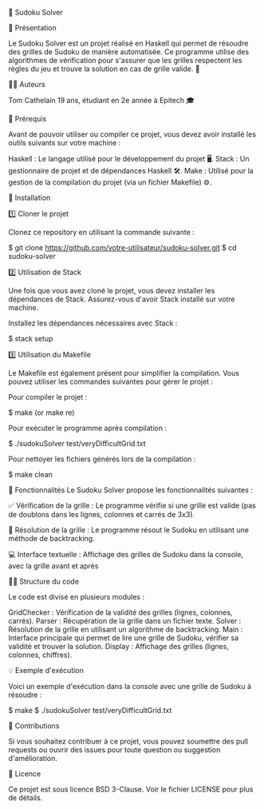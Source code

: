 🧩 Sudoku Solver

📄 Présentation

Le Sudoku Solver est un projet réalisé en Haskell qui permet de résoudre des grilles de Sudoku de manière automatisée. Ce programme utilise des algorithmes de vérification pour s'assurer que les grilles respectent les règles du jeu et trouve la solution en cas de grille valide. 🧠

👨‍💻 Auteurs

Tom Cathelain
19 ans, étudiant en 2e année à Epitech 🎓

📌 Prérequis

Avant de pouvoir utiliser ou compiler ce projet, vous devez avoir installé les outils suivants sur votre machine :

Haskell : Le langage utilisé pour le développement du projet 🖥️.
Stack : Un gestionnaire de projet et de dépendances Haskell 🛠️.
Make : Utilisé pour la gestion de la compilation du projet (via un fichier Makefile) ⚙️.

🚀 Installation

1️⃣ Cloner le projet

Clonez ce repository en utilisant la commande suivante :

$ git clone https://github.com/votre-utilisateur/sudoku-solver.git
$ cd sudoku-solver

2️⃣ Utilisation de Stack

Une fois que vous avez cloné le projet, vous devez installer les dépendances de Stack. Assurez-vous d'avoir Stack installé sur votre machine.

Installez les dépendances nécessaires avec Stack :

$ stack setup

3️⃣ Utilisation du Makefile

Le Makefile est également présent pour simplifier la compilation. Vous pouvez utiliser les commandes suivantes pour gérer le projet :

Pour compiler le projet :

$ make (or make re)

Pour exécuter le programme après compilation :

$ ./sudokuSolver test/veryDifficultGrid.txt

Pour nettoyer les fichiers générés lors de la compilation :

$ make clean

🔧 Fonctionnalités
Le Sudoku Solver propose les fonctionnalités suivantes :

✅ Vérification de la grille : Le programme vérifie si une grille est valide (pas de doublons dans les lignes, colonnes et carrés de 3x3).

🔄 Résolution de la grille : Le programme résout le Sudoku en utilisant une méthode de backtracking.

💻 Interface textuelle : Affichage des grilles de Sudoku dans la console, avec la grille avant et après

🧑‍💻 Structure du code

Le code est divisé en plusieurs modules :

GridChecker : Vérification de la validité des grilles (lignes, colonnes, carrés).
Parser : Récupération de la grille dans un fichier texte.
Solver : Résolution de la grille en utilisant un algorithme de backtracking.
Main : Interface principale qui permet de lire une grille de Sudoku, vérifier sa validité et trouver la solution.
Display : Affichage des grilles (lignes, colonnes, chiffres).

💡 Exemple d'exécution

Voici un exemple d'exécution dans la console avec une grille de Sudoku à résoudre :

$ make
$ ./sudokuSolver test/veryDifficultGrid.txt

🤝 Contributions

Si vous souhaitez contribuer à ce projet, vous pouvez soumettre des pull requests ou ouvrir des issues pour toute question ou suggestion d'amélioration.

📜 Licence

Ce projet est sous licence BSD 3-Clause. Voir le fichier LICENSE pour plus de détails.